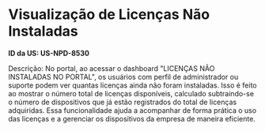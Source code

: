 # Visualização de Licenças Não Instaladas

**ID da US: US-NPD-8530**

Descrição: No portal, ao acessar o dashboard "LICENÇAS NÃO INSTALADAS NO PORTAL", os usuários com perfil de administrador ou suporte podem ver quantas licenças ainda não foram instaladas. Isso é feito ao mostrar o número total de licenças disponíveis, calculado subtraindo-se o número de dispositivos que já estão registrados do total de licenças adquiridas. Essa funcionalidade ajuda a acompanhar de forma prática o uso das licenças e a gerenciar os dispositivos da empresa de maneira eficiente.